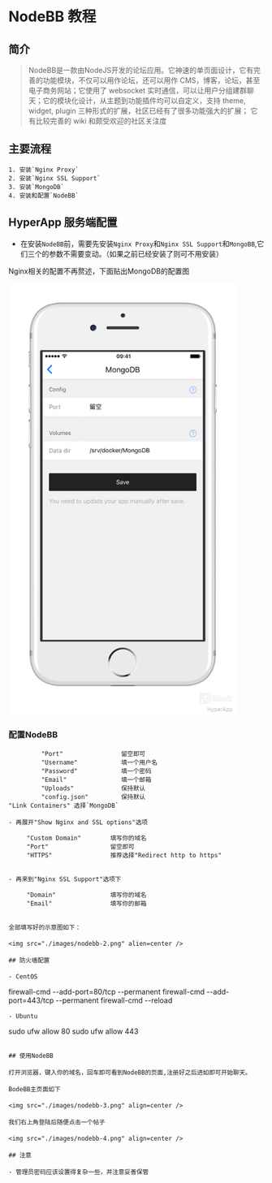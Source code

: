# NodeBB 教程

## 简介 

>NodeBB是一款由NodeJS开发的论坛应用。它神速的单页面设计，它有完善的功能模块，不仅可以用作论坛，还可以用作 CMS，博客，论坛，甚至电子商务网站；它使用了 websocket 实时通信，可以让用户分组建群聊天；它的模块化设计，从主题到功能插件均可以自定义，支持 theme, widget, plugin 三种形式的扩展，社区已经有了很多功能强大的扩展； 它有比较完善的 wiki 和颇受欢迎的社区关注度

## 主要流程

	1. 安装`Nginx Proxy`
	2. 安装`Nginx SSL Support`
	3. 安装`MongoDB`
	4. 安装和配置`NodeBB`

## HyperApp 服务端配置

- 在安装`NodeBB`前，需要先安装`Nginx Proxy`和`Nginx SSL Support`和`MongoBB`,它们三个的参数不需要变动。（如果之前已经安装了则可不用安装）

Nginx相关的配置不再赘述，下面贴出MongoDB的配置图

<img src="./images/nodebb-1.png" width="450" />

### 配置NodeBB 

```
         "Port"                留空即可
         "Username"            填一个用户名
         "Password"            填一个密码
         "Email"               填一个邮箱
         "Uploads"             保持默认
         "config.json"         保持默认
"Link Containers" 选择`MongoDB`

- 再展开"Show Nginx and SSL options"选项

```
         "Custom Domain"        填写你的域名
         "Port"                 留空即可
         "HTTPS"                推荐选择"Redirect http to https"
```

- 再来到"Nginx SSL Support"选项下

```
         "Domain"               填写你的域名
         "Email"                填写你的邮箱
```

全部填写好的示意图如下：

<img src="./images/nodebb-2.png" alien=center />

## 防火墙配置

- CentOS
```
firewall-cmd --add-port=80/tcp --permanent
firewall-cmd --add-port=443/tcp --permanent
firewall-cmd --reload
```
- Ubuntu
```
sudo ufw allow 80
sudo ufw allow 443
```

## 使用NodeBB

打开浏览器，键入你的域名，回车即可看到NodeBB的页面,注册好之后进如即可开始聊天。

BodeBB主页面如下

<img src="./images/nodebb-3.png" align=center />

我们右上角登陆后随便点击一个帖子

<img src="./images/nodebb-4.png" align=center />

## 注意

- 管理员密码应该设置得复杂一些，并注意妥善保管

